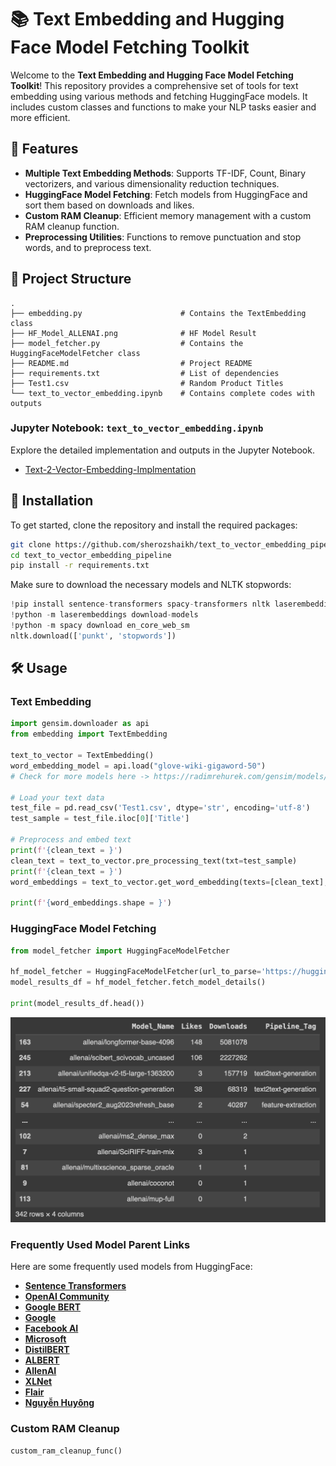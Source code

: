 # 📚 Text Embedding and Hugging Face Model Fetching Toolkit

Welcome to the **Text Embedding and Hugging Face Model Fetching Toolkit**! This repository provides a comprehensive set of tools for text embedding using various methods and fetching HuggingFace models. It includes custom classes and functions to make your NLP tasks easier and more efficient.

## 🌟 Features

- **Multiple Text Embedding Methods**: Supports TF-IDF, Count, Binary vectorizers, and various dimensionality reduction techniques.
- **HuggingFace Model Fetching**: Fetch models from HuggingFace and sort them based on downloads and likes.
- **Custom RAM Cleanup**: Efficient memory management with a custom RAM cleanup function.
- **Preprocessing Utilities**: Functions to remove punctuation and stop words, and to preprocess text.

## 📂 Project Structure

```plaintext
.
├── embedding.py                      # Contains the TextEmbedding class
├── HF_Model_ALLENAI.png              # HF Model Result
├── model_fetcher.py                  # Contains the HuggingFaceModelFetcher class
├── README.md                         # Project README
├── requirements.txt                  # List of dependencies
├── Test1.csv                         # Random Product Titles
└── text_to_vector_embedding.ipynb    # Contains complete codes with outputs
```

### Jupyter Notebook: `text_to_vector_embedding.ipynb`

Explore the detailed implementation and outputs in the Jupyter Notebook.

- [Text-2-Vector-Embedding-Implmentation](text_to_vector_embedding.ipynb)

## 🚀 Installation

To get started, clone the repository and install the required packages:

```bash
git clone https://github.com/sherozshaikh/text_to_vector_embedding_pipeline.git
cd text_to_vector_embedding_pipeline
pip install -r requirements.txt
```

Make sure to download the necessary models and NLTK stopwords:

```python
!pip install sentence-transformers spacy-transformers nltk laserembeddings
!python -m laserembeddings download-models
!python -m spacy download en_core_web_sm
nltk.download(['punkt', 'stopwords'])
```

## 🛠️ Usage

### Text Embedding

```python
import gensim.downloader as api
from embedding import TextEmbedding

text_to_vector = TextEmbedding()
word_embedding_model = api.load("glove-wiki-gigaword-50")
# Check for more models here -> https://radimrehurek.com/gensim/models/word2vec.html

# Load your text data
test_file = pd.read_csv('Test1.csv', dtype='str', encoding='utf-8')
test_sample = test_file.iloc[0]['Title']

# Preprocess and embed text
print(f'{clean_text = }')
clean_text = text_to_vector.pre_processing_text(txt=test_sample)
print(f'{clean_text = }')
word_embeddings = text_to_vector.get_word_embedding(texts=[clean_text], model_name=word_embedding_model)

print(f'{word_embeddings.shape = }')
```

### HuggingFace Model Fetching

```python
from model_fetcher import HuggingFaceModelFetcher

hf_model_fetcher = HuggingFaceModelFetcher(url_to_parse='https://huggingface.co/allenai', close_time=10)
model_results_df = hf_model_fetcher.fetch_model_details()

print(model_results_df.head())
```
<p align="middle">
  <img src="HF_Model_ALLENAI.png" width="1100"/>
</p>

### Frequently Used Model Parent Links

Here are some frequently used models from HuggingFace:

- **[Sentence Transformers](https://huggingface.co/sentence-transformers)**
- **[OpenAI Community](https://huggingface.co/openai-community)**
- **[Google BERT](https://huggingface.co/google-bert)**
- **[Google](https://huggingface.co/google)**
- **[Facebook AI](https://huggingface.co/FacebookAI)**
- **[Microsoft](https://huggingface.co/microsoft)**
- **[DistilBERT](https://huggingface.co/distilbert)**
- **[ALBERT](https://huggingface.co/albert)**
- **[AllenAI](https://huggingface.co/allenai)**
- **[XLNet](https://huggingface.co/xlnet)**
- **[Flair](https://huggingface.co/flair)**
- **[Nguyễn Huyông](https://huggingface.co/nghuyong)**

### Custom RAM Cleanup

```python
custom_ram_cleanup_func()
```
